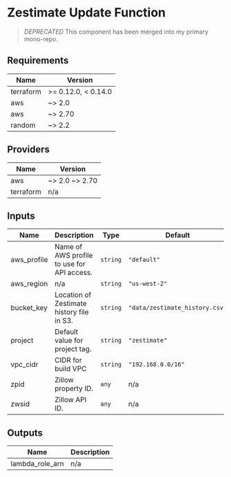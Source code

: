 # Zestimate Update Function

> *DEPRECATED* This component has been merged into my primary mono-repo.


<!-- BEGINNING OF PRE-COMMIT-TERRAFORM DOCS HOOK -->
## Requirements

| Name | Version |
|------|---------|
| terraform | >= 0.12.0, < 0.14.0 |
| aws | ~> 2.0 |
| aws | ~> 2.70 |
| random | ~> 2.2 |

## Providers

| Name | Version |
|------|---------|
| aws | ~> 2.0 ~> 2.70 |
| terraform | n/a |

## Inputs

| Name | Description | Type | Default | Required |
|------|-------------|------|---------|:--------:|
| aws\_profile | Name of AWS profile to use for API access. | `string` | `"default"` | no |
| aws\_region | n/a | `string` | `"us-west-2"` | no |
| bucket\_key | Location of Zestimate history file in S3. | `string` | `"data/zestimate_history.csv"` | no |
| project | Default value for project tag. | `string` | `"zestimate"` | no |
| vpc\_cidr | CIDR for build VPC | `string` | `"192.168.0.0/16"` | no |
| zpid | Zillow property ID. | `any` | n/a | yes |
| zwsid | Zillow API ID. | `any` | n/a | yes |

## Outputs

| Name | Description |
|------|-------------|
| lambda\_role\_arn | n/a |

<!-- END OF PRE-COMMIT-TERRAFORM DOCS HOOK -->
